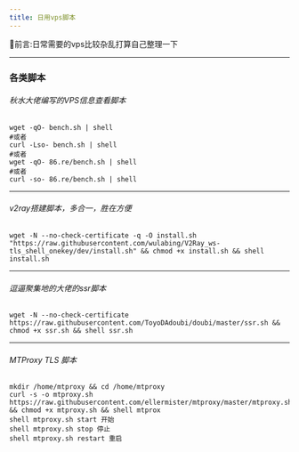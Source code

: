 ```yaml
---
title: 日用vps脚本
---
```

🍋前言:日常需要的vps比较杂乱打算自己整理一下

---
### 各类脚本
###### 秋水大佬编写的VPS信息查看脚本
```shell
wget -qO- bench.sh | shell
#或者
curl -Lso- bench.sh | shell
#或者
wget -qO- 86.re/bench.sh | shell
#或者
curl -so- 86.re/bench.sh | shell
```
---
###### v2ray搭建脚本，多合一，胜在方便
```shell
wget -N --no-check-certificate -q -O install.sh "https://raw.githubusercontent.com/wulabing/V2Ray_ws-tls_shell_onekey/dev/install.sh" && chmod +x install.sh && shell install.sh
```
---
###### 逗逼聚集地的大佬的ssr脚本
```shell
wget -N --no-check-certificate https://raw.githubusercontent.com/ToyoDAdoubi/doubi/master/ssr.sh && chmod +x ssr.sh && shell ssr.sh
```
---
###### MTProxy TLS 脚本
```shell
mkdir /home/mtproxy && cd /home/mtproxy
curl -s -o mtproxy.sh https://raw.githubusercontent.com/ellermister/mtproxy/master/mtproxy.sh && chmod +x mtproxy.sh && shell mtprox
shell mtproxy.sh start 开始
shell mtproxy.sh stop 停止
shell mtproxy.sh restart 重启
```

